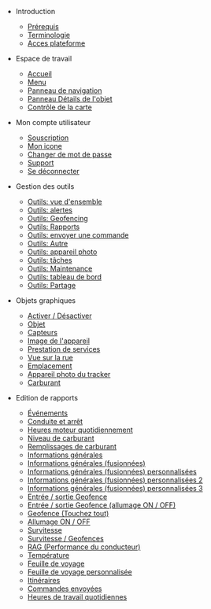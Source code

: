 - Introduction 

  - [Prérequis](introduction.md?id=prérequis)
  - [Terminologie](introduction.md?id=terminologie)
  - [Acces plateforme](introduction.md?id=accès-à-la-plateforme)

- Espace de travail
  
  - [Accueil](espace-de-travail.md?id=ecran-d39accueil)
  - [Menu](espace-de-travail.md?id=menu)
  - [Panneau de navigation](espace-de-travail.md?id=panneau-de-navigation)
  - [Panneau Détails de l'objet](espace-de-travail.md?id=panneau-détails-de-l39objet)
  - [Contrôle de la carte](espace-de-travail.md?id=contrôle-de-la-carte)

- Mon compte utilisateur

  - [Souscription](compte-utilisateurs.md?id=souscription)
  - [Mon icone](compte-utilisateurs.md?id=mes-icônes)
  - [Changer de mot de passe](compte-utilisateurs.md?id=changer-le-mot-de-passe)
  - [Support](compte-utilisateurs.md?id=support)
  - [Se déconnecter](compte-utilisateurs.md?id=se-déconnecter)

- Gestion des outils

  - [Outils: vue d'ensemble](gestion-des-outils.md?id=outils-vue-d39ensemble)
  - [Outils: alertes](gestion-des-outils.md?id=outils-alertes)
  - [Outils: Geofencing](gestion-des-outils.md?id=outils-geofencing)
  - [Outils: Rapports](gestion-des-outils.md?id=outils-rapports)
  - [Outils: envoyer une commande](gestion-des-outils.md?id=outils-envoyer-une-commande)
  - [Outils: Autre](gestion-des-outils.md?id=outils-autre)
  - [Outils: appareil photo](gestion-des-outils.md?id=outils-appareil-photo)
  - [Outils: tâches](gestion-des-outils.md?id=outils-tâches)
  - [Outils: Maintenance](gestion-des-outils.md?id=outils-maintenance)
  - [Outils: tableau de bord](gestion-des-outils.md?id=outils-tableau-de-bord)
  - [Outils: Partage](gestion-des-outils.md?id=outils-partage)
  
- Objets graphiques

  - [Activer / Désactiver](objets-graphiques.md?id=activer-désactiver)
  - [Objet](objets-graphiques.md?id=objet)
  - [Capteurs](objets-graphiques.md?id=capteurs)
  - [Image de l'appareil](objets-graphiques.md?id=image-de-l39appareil)
  - [Prestation de services](objets-graphiques.md?id=prestations-de-service)
  - [Vue sur la rue](objets-graphiques.md?id=vue-sur-la-rue)
  - [Emplacement](objets-graphiques.md?id=emplacement)
  - [Appareil photo du tracker](objets-graphiques.md?id=appareil-photo-du-tracker)
  - [Carburant](objets-graphiques.md?id=carburant)

- Edition de rapports

  - [Événements](edition-de-rapports.md?id=Événements)
  - [Conduite et arrêt](edition-de-rapports.md?id=conduite-et-arrêt)
  - [Heures moteur quotidiennement](edition-de-rapports.md?id=heures-moteur-quotidiennement)
  - [Niveau de carburant](edition-de-rapports.md?id=niveau-de-carburant)
  - [Remplissages de carburant](edition-de-rapports.md?id=remplissages-de-carburant)
  - [Informations générales](edition-de-rapports.md?id=informations-générales)
  - [Informations générales (fusionnées)](edition-de-rapports.md?id=informations-générales-fusionnées)
  - [Informations générales (fusionnées) personnalisées](edition-de-rapports.md?id=informations-générales-fusionnées-personnalisées)
  - [Informations générales (fusionnées) personnalisées 2](edition-de-rapports.md?id=informations-générales-fusionnées-personnalisées-2)
  - [Informations générales (fusionnées) personnalisées 3](edition-de-rapports.md?id=informations-générales-fusionnées-personnalisées-3)
  - [Entrée / sortie Geofence](edition-de-rapports.md?id=entrée-sortie-geofence)
  - [Entrée / sortie Geofence (allumage ON / OFF)](edition-de-rapports.md?id=entrée-sortie-geofence-allumage-on-off)
  - [Geofence (Touchez tout)](edition-de-rapports.md?id=geofence-touchez-tout)
  - [Allumage ON / OFF](edition-de-rapports.md?id=allumage-on-off)
  - [Survitesse](edition-de-rapports.md?id=survitesse)
  - [Survitesse / Geofences](edition-de-rapports.md?id=survitesse-geofences)
  - [RAG (Performance du conducteur)](edition-de-rapports.md?id=rag-performance-du-conducteur)
  - [Température](edition-de-rapports.md?id=température)
  - [Feuille de voyage](edition-de-rapports.md?id=feuille-de-voyage)
  - [Feuille de voyage personnalisée](edition-de-rapports.md?id=feuille-de-voyage-personnalisée)
  - [Itinéraires](edition-de-rapports.md?id=itinéraires)
  - [Commandes envoyées](edition-de-rapports.md?id=commandes-envoyées)
  - [Heures de travail quotidiennes](edition-de-rapports.md?id=heures-de-travail-quotidiennes)

